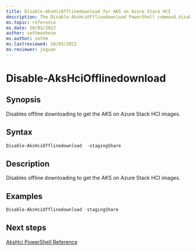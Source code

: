 ```yaml
---
title: Disable-AksHciOfflinedownload for AKS on Azure Stack HCI
description: The Disable-AksHciOfflinedownload PowerShell command disables offline downloading to get the AKS on Azure Stack HCI and Windows Server images.
ms.topic: reference
ms.date: 10/03/2022
author: sethmanheim
ms.author: sethm 
ms.lastreviewed: 10/03/2022
ms.reviewer: jeguan
---
```


# Disable-AksHciOfflinedownload

## Synopsis

Disables offline downloading to get the AKS on Azure Stack HCI images.

## Syntax

```powershell
Disable-AksHciOfflinedownload  -stagingShare
```

## Description

Disables offline downloading to get the AKS on Azure Stack HCI images.

## Examples

```PowerShell
Disable-AksHciOfflinedownload -stagingShare
```

## Next steps

[AksHci PowerShell Reference](index.md)
